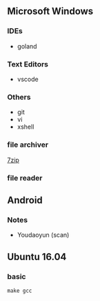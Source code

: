 ## Microsoft Windows
### IDEs
- goland

### Text Editors
- vscode

### Others
- git
- vi
- xshell

### file archiver
[7zip](https://www.7-zip.org/)

### file reader


## Android
### Notes
- Youdaoyun (scan)

## Ubuntu 16.04
### basic
`make gcc`
